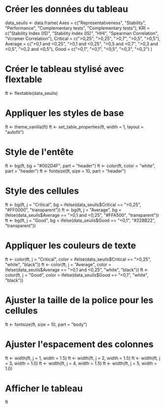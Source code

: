 
# Créer les données du tableau
data_seuils <- data.frame(
  Axes = c("Representativeness", "Stability", "Performance", "Complementary tests", "Complementary tests"),
  KRI = c("Stability Index (IS)", "Stability Index (IS)", "HHI", "Spearman Correlation", "Vcramer Correlation"),
  Critical = c(">0,25", ">0,25", ">0,7", ">0,5", ">0,5"),
  Average = c(">0,1 and <0,25", ">0,1 and <0,25", ">0,5 and <0,7", ">0,3 and <0,5", ">0,2 and <0,5"),
  Good = c("<0,1", "<0,1", "<0,5", "<0,3", "<0,2")
)

# Créer le tableau stylisé avec flextable
ft <- flextable(data_seuils)

# Appliquer les styles de base
ft <- theme_vanilla(ft)
ft <- set_table_properties(ft, width = 1, layout = "autofit")

# Style de l'entête
ft <- bg(ft, bg = "#002D4F", part = "header")
ft <- color(ft, color = "white", part = "header")
ft <- fontsize(ft, size = 10, part = "header")

# Style des cellules
ft <- bg(ft, j = "Critical", bg = ifelse(data_seuils$Critical == ">0,25", "#FF0000", "transparent"))
ft <- bg(ft, j = "Average", bg = ifelse(data_seuils$Average == ">0,1 and <0,25", "#FFA500", "transparent"))
ft <- bg(ft, j = "Good", bg = ifelse(data_seuils$Good == "<0,1", "#228B22", "transparent"))

# Appliquer les couleurs de texte
ft <- color(ft, j = "Critical", color = ifelse(data_seuils$Critical == ">0,25", "white", "black"))
ft <- color(ft, j = "Average", color = ifelse(data_seuils$Average == ">0,1 and <0,25", "white", "black"))
ft <- color(ft, j = "Good", color = ifelse(data_seuils$Good == "<0,1", "white", "black"))

# Ajuster la taille de la police pour les cellules
ft <- fontsize(ft, size = 10, part = "body")

# Ajuster l'espacement des colonnes
ft <- width(ft, j = 1, width = 1.5)
ft <- width(ft, j = 2, width = 1.5)
ft <- width(ft, j = 3, width = 1.0)
ft <- width(ft, j = 4, width = 1.5)
ft <- width(ft, j = 5, width = 1.0)

# Afficher le tableau
ft
